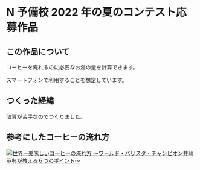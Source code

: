 # N 予備校 2022 年の夏のコンテスト応募作品

## この作品について

コーヒーを淹れるのに必要なお湯の量を計算できます。

スマートフォンで利用することを想定しています。

## つくった経緯

暗算が苦手なのでつくりました。

## 参考にしたコーヒーの淹れ方

[![世界一美味しいコーヒーの淹れ方 〜ワールド・バリスタ・チャンピオン井崎英典が教える６つのポイント〜](https://img.youtube.com/vi/o3eMg4DYLKo/0.jpg)](https://www.youtube.com/watch?v=o3eMg4DYLKo)

